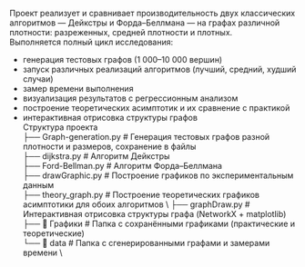 Проект реализует и сравнивает производительность двух классических алгоритмов — Дейкстры и Форда–Беллмана — на графах различной плотности: разреженных, средней плотности и плотных. \
Выполняется полный цикл исследования: 
- генерация тестовых графов (1 000–10 000 вершин) 
- запуск различных реализаций алгоритмов (лучший, средний, худший случаи) 
- замер времени выполнения 
- визуализация результатов с регрессионным анализом 
- построение теоретических асимптотик и их сравнение с практикой 
- интерактивная отрисовка структуры графов \
Структура проекта \
 ├── Graph-generation.py        # Генерация тестовых графов разной плотности и размеров, сохранение в файлы \
 ├── dijkstra.py                # Алгоритм Дейкстры  \
 ├── Ford-Bellman.py            # Алгоритм Форда–Беллмана \
 ├── drawGraphic.py             # Построение графиков по экспериментальным данным \
 ├── theory_graph.py            # Построение теоретических графиков асимптотики для обоих алгоритмов \ 
 ├── graphDraw.py               # Интерактивная отрисовка структуры графа (NetworkX + matplotlib) \
 ├── 📂 Графики                  # Папка с сохранёнными графиками (практические и теоретические) \
 └── 📂 data                     # Папка с сгенерированными графами и замерами времени \
